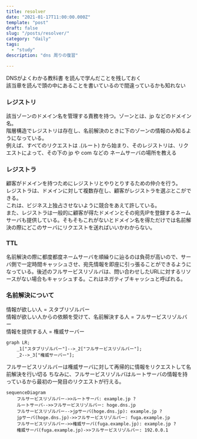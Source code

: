 ```yaml
---
title: resolver
date: "2021-01-17T11:00:00.000Z"
template: "post"
draft: false
slug: "/posts/resolver/"
category: "daily"
tags:
  - "study"
description: "dns 周りの復習"

---
```


DNSがよくわかる教科書 を読んで学んだことを残しておく  
該当章を読んで頭の中にあることを書いているので間違っているかも知れない

### レジストリ

該当ゾーンのドメイン名を管理する責務を持つ。ゾーンとは、jp などのドメイン名。  
階層構造でレジストリは存在し、名前解決のときに下のゾーンの情報のみ知るようになっている。  
例えば、すべてのリクエストは .(ルート) から始まり、そのレジストリは、リクエストによって、その下の jp や com などの ネームサーバの場所を教える

### レジストラ

顧客がドメインを持つためにレジストリとやりとりするための仲介を行う。  
レジストラは、ドメインに対して複数存在し、顧客がレジストラを選ぶとこができる。  
これは、ビジネス上独占させないように競合をあえて許している。  
また、レジストラは一般的に顧客が得たドメインとその宛先IPを登録するネームサーバも提供している。そもそもこれがないとドメイン名を得ただけでは名前解決の際にどこのサーバにリクエストを送ればいいかわからない。

### TTL

名前解決の際に都度都度ネームサーバを順繰りに辿るのは負荷が高いので、サーバ側で一定時間キャッシュさせ、宛先情報を即座に引っ張ることができるようになっている。後述のフルサービスリゾルバは、問い合わせしたURLに対するリソースがない場合もキャッシュする。これはネガティブキャッシュと呼ばれる。

### 名前解決について

情報が欲しい人 = スタブリゾルバー  
情報が欲しい人からの依頼を受けて、名前解決する人 = フルサービスリゾルバー  
情報を提供する人 = 権威サーバー

```mermaid
graph LR;
    _1["スタブリゾルバー"]-->_2["フルサービスリゾルバー"];
    _2-->_3["権威サーバー"];
```

フルサービスリゾルバーは権威サーバに対して再帰的に情報をリクエストして名前解決を行い切る
ちなみに、フルサービスリゾルバはルートサーバの情報を持っているから最初の一発目のリクエストが行える。

```mermaid
sequenceDiagram
    フルサービスリゾルバー->>ルートサーバ: example.jp ?
    ルートサーバ-->>フルサービスリゾルバー: hoge.dns.jp
    フルサービスリゾルバー-->jpサーバ(hoge.dns.jp): example.jp ?
    jpサーバ(hoge.dns.jp)->>フルサービスリゾルバー: fuga.example.jp
    フルサービスリゾルバー->>権威サーバ(fuga.example.jp): example.jp ?
    権威サーバ(fuga.example.jp)->>フルサービスリゾルバー: 192.0.0.1
```